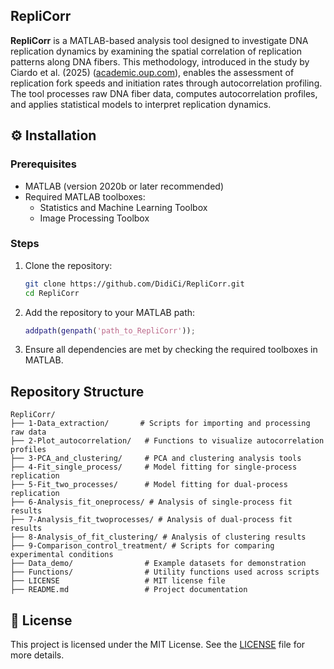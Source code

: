 ## RepliCorr
**RepliCorr** is a MATLAB-based analysis tool designed to investigate DNA replication dynamics by examining the spatial correlation of replication patterns along DNA fibers. This methodology, introduced in the study by Ciardo et al. (2025) ([academic.oup.com](https://academic.oup.com/nar/article/53/3/gkaf007/7990345?login=false)), enables the assessment of replication fork speeds and initiation rates through autocorrelation profiling.
The tool processes raw DNA fiber data, computes autocorrelation profiles, and applies statistical models to interpret replication dynamics.


## ⚙️ Installation

### Prerequisites

- MATLAB (version 2020b or later recommended)
- Required MATLAB toolboxes:
  - Statistics and Machine Learning Toolbox
  - Image Processing Toolbox

### Steps

1. Clone the repository:

   ```bash
   git clone https://github.com/DidiCi/RepliCorr.git
   cd RepliCorr
   ```

2. Add the repository to your MATLAB path:

   ```matlab
   addpath(genpath('path_to_RepliCorr'));
   ```

3. Ensure all dependencies are met by checking the required toolboxes in MATLAB.

## Repository Structure

```
RepliCorr/
├── 1-Data_extraction/       # Scripts for importing and processing raw data
├── 2-Plot_autocorrelation/   # Functions to visualize autocorrelation profiles
├── 3-PCA_and_clustering/     # PCA and clustering analysis tools
├── 4-Fit_single_process/     # Model fitting for single-process replication
├── 5-Fit_two_processes/      # Model fitting for dual-process replication
├── 6-Analysis_fit_oneprocess/ # Analysis of single-process fit results
├── 7-Analysis_fit_twoprocesses/ # Analysis of dual-process fit results
├── 8-Analysis_of_fit_clustering/ # Analysis of clustering results
├── 9-Comparison_control_treatment/ # Scripts for comparing experimental conditions
├── Data_demo/                # Example datasets for demonstration
├── Functions/                # Utility functions used across scripts
├── LICENSE                   # MIT license file
├── README.md                 # Project documentation
```

## 📄 License

This project is licensed under the MIT License. See the [LICENSE](LICENSE) file for more details.

